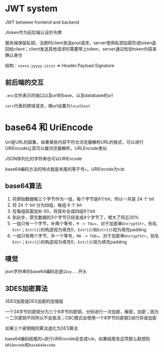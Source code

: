 # JWT system

JWT between frontend and backend

Jtoken作为前后端认证的令牌

服务端保留私钥，注册时client发送post请求，server使用私钥加密形成token返回给client；client发送其他请求时需要带上token，server通过检验token内容来确认身份

结构：`xxxxx.yyyyy.zzzzz` => Header.Payload.Signature

## 前后端的交互

`.env`文件表示的端口以及url的base，以及database的url

`cors`代表的跨域请求，根url设置为`localhost`

# base64 和 UriEncode

Uri是URL的超集，如果某些内容不符合浏览器解析URL的格式，可以进行URIEncode让其可以被浏览器解析，URLEncode类似

JSON序列化的字符串也可以URIEncode

base64编码方法的特点就是末尾的等于号`=`，URIEncode为`%3D`

## base64算法

1. 将原始数据每三个字节作为一组，每个字节是8个bit，所以一共是 24 个 bit
2. 将 24 个 bit 分为四组，每组 6 个 bit
3. 在每组前面加补 00，将其补全成四组8个bit
4. 到此步，原生数据的3个字节已经变成4个字节了，增大了将近30%
5. 一组只有一个字节，补两个等号，`M -> TQ==`，对于加密串`EncryptStr`，别名`Estr`；`Estr[1]`的构造视为填充0，`Estr[2]`和`Estr[3]`视为填充padding
6. 一组只有两个字节，补一个等号，`MA -> TUE=`，对于加密串`EncryptStr`，别名`Estr`；`Estr[2]`的构造视为填充0，`Estr[3]`视为填充padding


## 嗅觉

json字符串的base64编码总是以`ey...`开头

## 3DES加密算法

3DES加密是DES加密的加强版

一个24字节的密钥分为三个8字节的密钥，分别进行一次加密，解密，加密；因为一二次密钥不同所以不会抵消；CBC模式会使用一个8字节的密钥2进行异或加密

如果三个密钥相同算法退化为DES算法

base64编码结尾的`=`进行URIEncode会变成`%3D`，如果结尾有这项那么联想到`URIDecode`和`base64decode`
